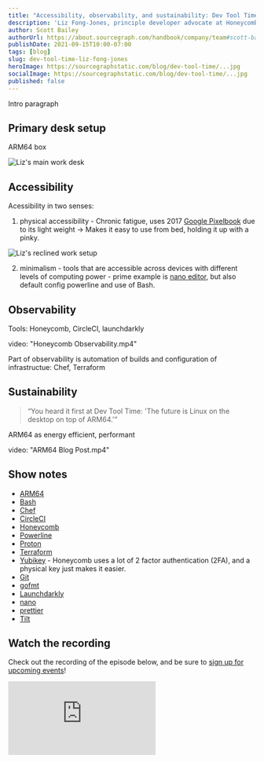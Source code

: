 ```yaml
---
title: "Accessibility, observability, and sustainability: Dev Tool Time with Liz Fong-Jones"
description: 'Liz Fong-Jones, principle developer advocate at Honeycomb and long-time Site Reliability Engineer (SRE), shares how nano, Honeycomb, and ARM processors fit together into a moveable, minimal workflow for development.'
author: Scott Bailey
authorUrl: https://about.sourcegraph.com/handbook/company/team#scott-bailey-he-him
publishDate: 2021-09-15T10:00-07:00
tags: [blog]
slug: dev-tool-time-liz-fong-jones
heroImage: https://sourcegraphstatic.com/blog/dev-tool-time/...jpg
socialImage: https://sourcegraphstatic.com/blog/dev-tool-time/...jpg
published: false
---
```


Intro paragraph

## Primary desk setup

ARM64 box

![Liz's main work desk]()

## Accessibility

Acessibility in two senses:
1. physical accessibility - Chronic fatigue, uses 2017 [Google Pixelbook](https://support.google.com/pixelbook/answer/7503982?hl=en) due to its light weight -> Makes it easy to use from bed, holding it up with a pinky. 

![Liz's reclined work setup]()

2. minimalism - tools that are accessible across devices with different levels of computing power - prime example is [nano editor](https://www.nano-editor.org/), but also default config powerline and use of Bash.

## Observability

Tools: Honeycomb, CircleCI, launchdarkly

video: "Honeycomb Observability.mp4"

Part of observability is automation of builds and configuration of infrastructue: Chef, Terraform

## Sustainability

> “You heard it first at Dev Tool Time: 'The future is Linux on the desktop on top of ARM64.'”

ARM64 as energy efficient, performant 

video: "ARM64 Blog Post.mp4"


## Show notes

- [ARM64](https://en.wikipedia.org/wiki/AArch64)
- [Bash](https://www.gnu.org/software/bash/)
- [Chef](https://www.chef.io/)
- [CircleCI](https://circleci.com/)
- [Honeycomb](https://www.honeycomb.io/)
- [Powerline](https://powerline.readthedocs.io/en/latest/index.html)
- [Proton]()
- [Terraform](https://www.terraform.io/)
- [Yubikey](https://www.yubico.com/) - Honeycomb uses a lot of 2 factor authentication (2FA), and a physical key just makes it easier.
- [Git](https://git-scm.com/)
- [gofmt](https://pkg.go.dev/cmd/gofmt)
- [Launchdarkly](https://launchdarkly.com/)
- [nano](https://www.nano-editor.org/)
- [prettier](https://prettier.io/)
- [Tilt](https://tilt.dev/)


<!-- TODO: switch to correct youtube embed when ready -->
## Watch the recording

Check out the recording of the episode below, and be sure to [sign up for upcoming events](https://info.sourcegraph.com/dev-tool-time)!

<div class="container my-4 video-embed embed-responsive embed-responsive-16by9">
    <iframe class="embed-responsive-item" src="https://www.youtube-nocookie.com/embed/LA8KF9Fs2sk?autoplay=0&amp;cc_load_policy=0&amp;start=93&amp;end=0&amp;loop=0&amp;controls=1&amp;modestbranding=0&amp;rel=0" allowfullscreen="" allow="accelerometer; autoplay; encrypted-media; gyroscope; picture-in-picture" frameborder="0"></iframe>
</div>
